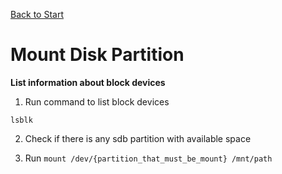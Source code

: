 [Back to Start](../../README.md)

# Mount Disk Partition

**List information about block devices**

1. Run command to list block devices

`lsblk`

2. Check if there is any sdb partition with available space

3. Run
`mount /dev/{partition_that_must_be_mount} /mnt/path`
